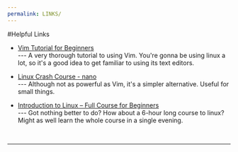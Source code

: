 ```yaml
---
permalink: LINKS/
---
```


#Helpful Links

* [Vim Tutorial for Beginners](https://www.youtube.com/watch?v=RZ4p-saaQkc) <br>
--- A very thorough tutorial to using Vim. You're gonna be using linux a lot, so it's a good idea to get familiar to using its text editors.

* [Linux Crash Course - nano](https://www.youtube.com/watch?v=DLeATFgGM-A) <br>
--- Although not as powerful as Vim, it's a simpler alternative. Useful for small things.

* [Introduction to Linux – Full Course for Beginners](https://www.youtube.com/watch?v=sWbUDq4S6Y8) <br>
--- Got nothing better to do? How about a 6-hour long course to linux? Might as well learn the whole course in a single evening.


<br>
<hr>